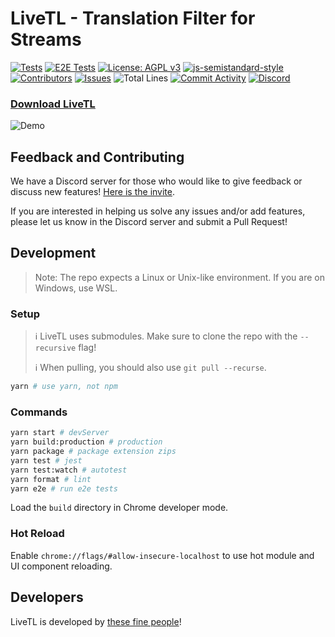 # LiveTL - Translation Filter for Streams

[![Tests](https://github.com/LiveTL/LiveTL/actions/workflows/tests.yaml/badge.svg)](https://github.com/LiveTL/LiveTL/actions/workflows/tests.yaml)
[![E2E Tests](https://github.com/LiveTL/LiveTL/actions/workflows/tests-e2e.yml/badge.svg)](https://github.com/LiveTL/LiveTL/actions/workflows/tests-e2e.yml)
[![License: AGPL v3](https://img.shields.io/badge/License-AGPL%20v3-blue.svg)](https://www.gnu.org/licenses/agpl-3.0)
[![js-semistandard-style](https://img.shields.io/badge/code%20style-semistandard-brightgreen.svg)](https://github.com/standard/semistandard)
[![Contributors](https://img.shields.io/github/contributors/LiveTL/LiveTL)](https://github.com/LiveTL/LiveTL/contributors)
[![Issues](https://img.shields.io/github/issues/LiveTL/LiveTL)](https://github.com/LiveTL/LiveTL/issues)
![Total Lines](https://img.shields.io/tokei/lines/github/LiveTL/LiveTL)
[![Commit Activity](https://img.shields.io/github/commit-activity/w/LiveTL/LiveTL)](https://github.com/LiveTL/LiveTL/commits/)
[![Discord](https://img.shields.io/discord/780938154437640232.svg?label=&logo=discord&logoColor=ffffff&color=7389D8&labelColor=6A7EC2)](https://discord.gg/uJrV3tmthg)

### [Download LiveTL](https://livetl.app/)

![Demo](./img/demo.png)

## Feedback and Contributing

We have a Discord server for those who would like to give feedback or discuss new
features! [Here is the invite](https://discord.gg/uJrV3tmthg).

If you are interested in helping us solve any issues and/or add features, please let us know in the Discord server and
submit a Pull Request!

## Development

> Note: The repo expects a Linux or Unix-like environment. If you are on Windows, use WSL.

### Setup

> ℹ LiveTL uses submodules. Make sure to clone the repo with the `--recursive` flag!
>
> ℹ When pulling, you should also use `git pull --recurse`.

```bash
yarn # use yarn, not npm
```

### Commands

```bash
yarn start # devServer
yarn build:production # production
yarn package # package extension zips
yarn test # jest
yarn test:watch # autotest
yarn format # lint
yarn e2e # run e2e tests
```

Load the `build` directory in Chrome developer mode.

### Hot Reload

Enable `chrome://flags/#allow-insecure-localhost` to use hot module and UI component reloading.

## Developers

LiveTL is developed by [these fine people](https://github.com/LiveTL/LiveTL/graphs/contributors)!

